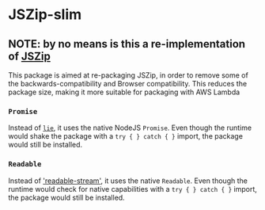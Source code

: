# JSZip-slim

## NOTE: by no means is this a re-implementation of [JSZip](https://github.com/Stuk/jszip)

This package is aimed at re-packaging JSZip, in order to remove some of the backwards-compatibility and Browser compatibility. This reduces the package size, making it more suitable for packaging with AWS Lambda

### `Promise`

Instead of [`lie`](https://github.com/calvinmetcalf/lie), it uses the native NodeJS `Promise`. Even though the runtime would shake the package with a `try { } catch { }` import, the package would still be installed.

### `Readable`

Instead of ['readable-stream'](https://github.com/nodejs/readable-stream), it uses the native `Readable`.  Even though the runtime would check for native capabilities with a `try { } catch { }` import, the package would still be installed.
